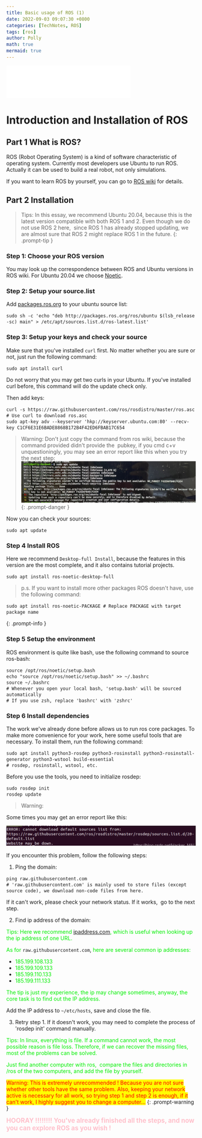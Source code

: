 ```yaml
---
title: Basic usage of ROS (1)
date: 2022-09-03 09:07:30 +0800
categories: [TechNotes, ROS]
tags: [ros]
author: Polly
math: true
mermaid: true
---
```


<iframe frameborder="no" border="0" marginwidth="0" marginheight="0" width=330 height=86 src="//music.163.com/outchain/player?type=2&id=504329738&auto=1&height=66"></iframe>

# Introduction and Installation of ROS

## Part 1 What is ROS?

ROS (Robot Operating System) is a kind of software characteristic of operating system. Currently most developers use Ubuntu to run ROS. Actually it can be used to build a real robot, not only simulations.

If you want to learn ROS by yourself, you can go to <a href="http://wiki.ros.org/">ROS wiki</a>  for details.

## Part 2 Installation

> Tips: In this essay, we recommend Ubuntu 20.04, because this is the latest version compatible with both ROS 1 and 2. Even though we do not use ROS 2 here,  since ROS 1 has already stopped updating, we are almost sure that ROS 2 might replace ROS 1 in the future.
{: .prompt-tip }

### Step 1: Choose your ROS version

You may look up the correspondence between ROS and Ubuntu versions in ROS wiki. For Ubuntu 20.04 we choose <font color=red><a href="http://wiki.ros.org/noetic/Installation/Ubuntu">Noetic</a></font>.

### Step 2: Setup your source.list

Add <a href="http://packages.ros.org/">packages.ros.org</a> to your ubuntu source list:

```shell
sudo sh -c 'echo "deb http://packages.ros.org/ros/ubuntu $(lsb_release -sc) main" > /etc/apt/sources.list.d/ros-latest.list'
```

### Step 3: Setup your keys and check your source

Make sure that you've installed `curl` first. No matter whether you are sure or not, just run the following command:

```shell
sudo apt install curl
```

Do not worry that you may get two curls in your Ubuntu. If you've installed curl before, this command will do the update check only.

Then add keys:

```shell
curl -s https://raw.githubusercontent.com/ros/rosdistro/master/ros.asc 
# Use curl to download ros.asc
sudo apt-key adv --keyserver 'hkp://keyserver.ubuntu.com:80' --recv-key C1CF6E31E6BADE8868B172B4F42ED6FBAB17C654
```

> Warning:
Don't just copy the command from ros wiki, because the command provided didn't provide the  pubkey, if you cmd 
c+v unquestioningly, you may see an error report like this when you try the next step:
![ros_installation_error_key](https://raw.githubusercontent.com/pollycoder/blog_image/main/ros/ros_installation_error_key.jpeg)
{: .prompt-danger }

Now you can check your sources:

```shell
sudo apt update
```

### Step 4 Install ROS

Here we recommend `Desktop-full Install`, because the features in this version are the most complete, and it also contains tutorial projects.

```shell
sudo apt install ros-noetic-desktop-full
```

> p.s. If you want to install more other packages ROS doesn't have, use the following command:
```shell
sudo apt install ros-noetic-PACKAGE # Replace PACKAGE with target package name
```
{: .prompt-info }
### Step 5 Setup the environment

ROS environment is quite like bash, use the following command to source ros-bash:

```shell
source /opt/ros/noetic/setup.bash
echo "source /opt/ros/noetic/setup.bash" >> ~/.bashrc 
source ~/.bashrc 
# Whenever you open your local bash, 'setup.bash' will be sourced automatically
# If you use zsh, replace 'bashrc' with 'zshrc'
```

### Step 6 Install dependencies

The work we've already done before allows us to run ros core packages. To make more convenience for your work, here some useful tools that are necessary. To install them, run the following command:

```shell
sudo apt install python3-rosdep python3-rosinstall python3-rosinstall-generator python3-wstool build-essential
# rosdep, rosinstall, wstool, etc.
```

 Before you use the tools, you need to initialize rosdep:

```shell
sudo rosdep init
rosdep update
```

> Warning:

Some times you may get an error report like this:

![ros_installation_error_rosdep_init](https://raw.githubusercontent.com/pollycoder/blog_image/main/ros/ros_installation_error_rosdep_init.png)

If you encounter this problem, follow the following steps:

1. Ping the domain:

```shell
ping raw.githubusercontent.com
# 'raw.githubusercontent.com' is mainly used to store files (except source code), we download non-code files from here.
```

If it can't work, please check your network status. If it works,  go to the next step.

2. Find ip address of the domain:

<font color=gree>Tips: Here we recommend <a href="https://www.ipaddress.com/">ipaddress.com</a>, which is useful when looking up the ip address of one URL.</font>

<font color=gree>As for</font> `raw.githubusercontent.com`, <font color=gree>here are several common ip addresses:</font>

- <font color=gree>185.199.108.133</font>
- <font color=gree>185.199.109.133</font>
- <font color=gree>185.199.110.133</font>
- <font color=gree>185.199.111.133</font>

<font color=gree>The tip is just my experience, the ip may change sometimes, anyway, the core task is to find out the IP address.</font>

Add the IP address to `~/etc/hosts`, save and close the file.

3. Retry step 1. If it doesn't work,  you may need to complete the process of 'rosdep init' command manually.

<font color=gree>Tips: In linux, everything is file. If a command cannot work, the most possible reason is file loss. Therefore, if we can recover the missing files, most of the problems can be solved.</font>

<font color=gree>Just find another computer with ros,  compare the files and directories in /ros of the two computers, and add the file by yourself.</font>

<mark><font color=red>Warning: This is extremely unrecommended ! Because you are not sure whether other tools have the same problem. Also, keeping your network active is necessary for all work, so trying step 1 and step 2 is enough, if it can't work, I highly suggest you to change a computer...</font></mark>
{: .prompt-warning }

<big><b><font color=pink>HOORAY !!!!!!!! You've already finished all the steps, and now you can explore ROS as you wish !</font></b></big>













